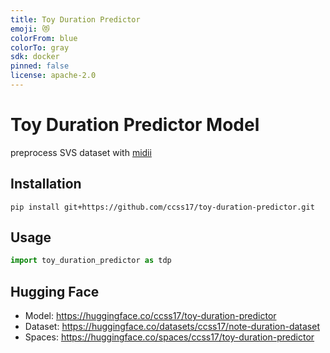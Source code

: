 ```yaml
---
title: Toy Duration Predictor
emoji: 😻
colorFrom: blue
colorTo: gray
sdk: docker
pinned: false
license: apache-2.0
---
```


# Toy Duration Predictor Model

preprocess SVS dataset with [midii](https://github.com/ccss17/midii) 

## Installation

```shell
pip install git+https://github.com/ccss17/toy-duration-predictor.git
```


## Usage

```python
import toy_duration_predictor as tdp
```

## Hugging Face 

- Model: https://huggingface.co/ccss17/toy-duration-predictor
- Dataset: https://huggingface.co/datasets/ccss17/note-duration-dataset
- Spaces: https://huggingface.co/spaces/ccss17/toy-duration-predictor